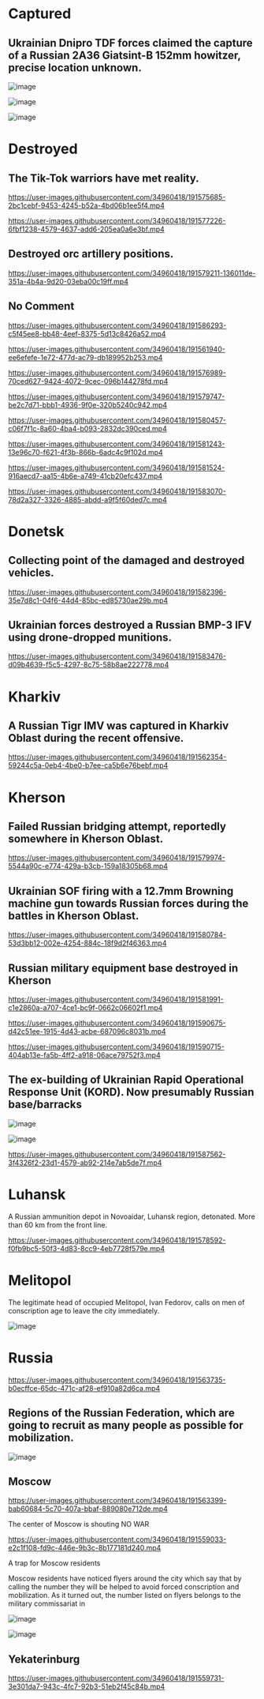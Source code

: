 # Captured

## Ukrainian Dnipro TDF forces claimed the capture of a Russian 2A36 Giatsint-B 152mm howitzer, precise location unknown.

![image](https://user-images.githubusercontent.com/34960418/191562699-c8102e75-64a1-4bee-bb45-3995181afaa2.png)

![image](https://user-images.githubusercontent.com/34960418/191562684-3017cf50-f3ad-4784-9301-f0861ab0ad3b.png)

![image](https://user-images.githubusercontent.com/34960418/191562670-9eb677ef-2d00-4379-b813-b61c6d4bdb4e.png)


# Destroyed

## The Tik-Tok warriors have met reality.

https://user-images.githubusercontent.com/34960418/191575685-2bc1cebf-9453-4245-b52a-4bd06b1ee5f4.mp4

https://user-images.githubusercontent.com/34960418/191577226-6fbf1238-4579-4637-add6-205ea0a6e3bf.mp4


## Destroyed orc artillery positions.

https://user-images.githubusercontent.com/34960418/191579211-136011de-351a-4b4a-9d20-03eba00c19ff.mp4


## No Comment

https://user-images.githubusercontent.com/34960418/191586293-c5f45ee8-bb48-4eef-8375-5d13c8426a52.mp4

https://user-images.githubusercontent.com/34960418/191561940-ee6efefe-1e72-477d-ac79-db189952b253.mp4

https://user-images.githubusercontent.com/34960418/191576989-70ced627-9424-4072-9cec-096b144278fd.mp4

https://user-images.githubusercontent.com/34960418/191579747-be2c7d71-bbb1-4936-9f0e-320b5240c942.mp4

https://user-images.githubusercontent.com/34960418/191580457-c06f7f1c-8a60-4ba4-b093-2832dc390ced.mp4

https://user-images.githubusercontent.com/34960418/191581243-13e96c70-f621-4f3b-866b-6adc4c9f102d.mp4

https://user-images.githubusercontent.com/34960418/191581524-916aecd7-aa15-4b6e-a749-41cb20efc437.mp4

https://user-images.githubusercontent.com/34960418/191583070-78d2a327-3326-4885-abdd-a9f5f60ded7c.mp4


# Donetsk

## Collecting point of the damaged and destroyed vehicles.

https://user-images.githubusercontent.com/34960418/191582396-35e7d8c1-04f6-44d4-85bc-ed85730ae29b.mp4


## Ukrainian forces destroyed a Russian BMP-3 IFV using drone-dropped munitions.

https://user-images.githubusercontent.com/34960418/191583476-d09b4639-f5c5-4297-8c75-58b8ae222778.mp4


# Kharkiv 

## A Russian Tigr IMV was captured in Kharkiv Oblast during the recent offensive.

https://user-images.githubusercontent.com/34960418/191562354-59244c5a-0eb4-4be0-b7ee-ca5b6e76bebf.mp4


# Kherson

## Failed Russian bridging attempt, reportedly somewhere in Kherson Oblast.

https://user-images.githubusercontent.com/34960418/191579974-5544a90c-e774-429a-b3cb-159a18305b68.mp4


## Ukrainian SOF firing with a 12.7mm Browning machine gun towards Russian forces during the battles in Kherson Oblast.

https://user-images.githubusercontent.com/34960418/191580784-53d3bb12-002e-4254-884c-18f9d2f46363.mp4


## Russian military equipment base destroyed in Kherson

https://user-images.githubusercontent.com/34960418/191581991-c1e2860a-a707-4ce1-bc9f-0662c06602f1.mp4

https://user-images.githubusercontent.com/34960418/191590675-d42c51ee-1915-4d43-acbe-687096c8031b.mp4

https://user-images.githubusercontent.com/34960418/191590715-404ab13e-fa5b-4ff2-a918-06ace79752f3.mp4


## The ex-building of Ukrainian Rapid Operational Response Unit (KORD). Now presumably Russian base/barracks

![image](https://user-images.githubusercontent.com/34960418/191587477-136be783-6b91-4d02-b575-88f3a61618e8.png)

![image](https://user-images.githubusercontent.com/34960418/191587451-90673dd8-aa4a-4743-8cda-b3856c224fd6.png)

https://user-images.githubusercontent.com/34960418/191587562-3f4326f2-23d1-4579-ab92-214e7ab5de7f.mp4


# Luhansk

A Russian ammunition depot in Novoaidar, Luhansk region, detonated.  More than 60 km from the front line.

https://user-images.githubusercontent.com/34960418/191578592-f0fb9bc5-50f3-4d83-8cc9-4eb7728f579e.mp4


# Melitopol

The legitimate head of occupied Melitopol, Ivan Fedorov, calls on men of conscription age to leave the city immediately.

![image](https://user-images.githubusercontent.com/34960418/191560265-adb95984-5623-47b5-96b0-e595f821c1f2.png)


# Russia

https://user-images.githubusercontent.com/34960418/191563735-b0ecffce-65dc-471c-af28-ef910a82d6ca.mp4


## Regions of the Russian Federation, which are going to recruit as many people as possible for mobilization.

![image](https://user-images.githubusercontent.com/34960418/191560398-8551c0b1-1b49-43c0-8036-a1d4cc95c754.png)

## Moscow

https://user-images.githubusercontent.com/34960418/191563399-bab60684-5c70-407a-bbaf-889080e712de.mp4

The center of Moscow is shouting NO WAR

https://user-images.githubusercontent.com/34960418/191559033-e2c1f108-fd9c-446e-9b3c-8b177181d240.mp4

A trap for Moscow residents 

Moscow residents have noticed flyers around the city which say that by calling the number they will be helped to avoid forced conscription and mobilization. As it turned out, the number listed on flyers belongs to the military commissariat in 

![image](https://user-images.githubusercontent.com/34960418/191559469-b5519d70-9c05-48a9-a631-8b034e0cbd59.png)

![image](https://user-images.githubusercontent.com/34960418/191559446-3ac8a550-ec6e-428f-bac4-05f0e0869de3.png)

## Yekaterinburg

https://user-images.githubusercontent.com/34960418/191559731-3e301da7-943c-4fc7-92b3-51eb2f45c84b.mp4


